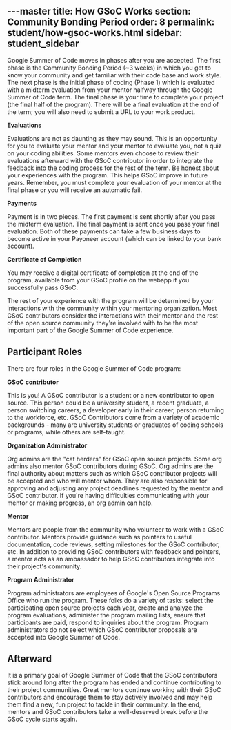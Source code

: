 ---master
title: How GSoC Works
section: Community Bonding Period
order: 8
permalink: student/how-gsoc-works.html
sidebar: student_sidebar
---

Google Summer of Code moves in phases after you are accepted. The first phase is the Community Bonding Period (~3 weeks) in which you get to know your community and get familiar with their code base and work style. The next phase is the initial phase of coding (Phase 1) which is evaluated with a midterm evaluation from your mentor halfway through the Google Summer of Code term. The final phase is your time to complete your project (the final half of the program). There will be a final evaluation at the end of the term; you will also need to submit a URL to your work product.

**Evaluations**

Evaluations are not as daunting as they may sound. This is an opportunity for you to evaluate your mentor and your mentor to evaluate you, not a quiz on your coding abilities. Some mentors even choose to review their evaluations afterward with the GSoC contributor in order to integrate the feedback into the coding process for the rest of the term. Be honest about your experiences with the program. This helps GSoC improve in future years. Remember, you must complete your evaluation of your mentor at the final phase or you will receive an automatic fail.

**Payments**

Payment is in two pieces. The first payment is sent shortly after you pass the midterm evaluation. The final payment is sent once you pass your final evaluation. Both of these payments can take a few business days to become active in your Payoneer account (which can be linked to your bank account).

**Certificate of Completion**

You may receive a digital certificate of completion at the end of the program, available from your GSoC profile on the webapp if you successfully pass GSoC.

The rest of your experience with the program will be determined by your interactions with the community within your mentoring organization. Most GSoC contributors consider the interactions with their mentor and the rest of the open source community they're involved with to be the most important part of the Google Summer of Code experience.

## Participant Roles

There are four roles in the Google Summer of Code program:

**GSoC contributor**

This is you! A GSoC contributor is a student or a new contributor to open source. This person could be a university student, a recent graduate, a person switching careers, a developer early in their career, person returning to the workforce, etc. GSoC Contributors come from a variety of academic backgrounds - many are university students or graduates of coding schools or programs, while others are self-taught.

**Organization Administrator**

Org admins are the "cat herders" for GSoC open source projects. Some org admins also mentor GSoC contributors during GSoC. Org admins are the final authority about matters such as which GSoC contributor projects will be accepted and who will mentor whom. They are also responsible for approving and adjusting any project deadlines requested by the mentor and GSoC contributor. If you're having difficulties communicating with your mentor or making progress, an org admin can help.

**Mentor**

Mentors are people from the community who volunteer to work with a GSoC contributor. Mentors provide guidance such as pointers to useful documentation, code reviews, setting milestones for the GSoC contributor, etc. In addition to providing GSoC contributors with feedback and pointers, a mentor acts as an ambassador to help GSoC contributors integrate into their project's community.

**Program Administrator**

Program administrators are employees of Google's Open Source Programs Office who run the program. These folks do a variety of tasks: select the participating open source projects each year, create and analyze the program evaluations, administer the program mailing lists, ensure that participants are paid, respond to inquiries about the program. Program administrators do not select which GSoC contributor proposals are accepted into Google Summer of Code.

## Afterward

It is a primary goal of Google Summer of Code that the GSoC contributors stick around long after the program has ended and continue contributing to their project communities. Great mentors continue working with their GSoC contributors and encourage them to stay actively involved and may help them find a new, fun project to tackle in their community. In the end, mentors and GSoC contributors take a well-deserved break before the GSoC cycle starts again.
